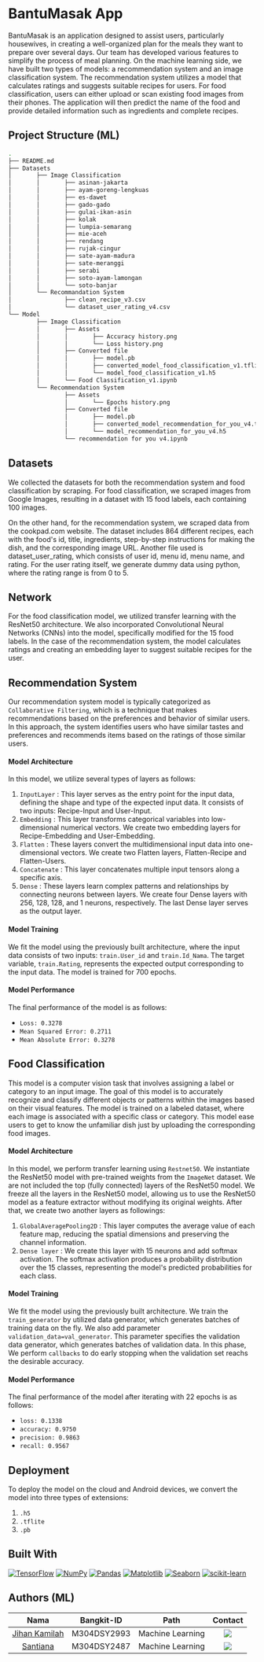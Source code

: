 # BantuMasak App

BantuMasak is an application designed to assist users, particularly housewives, in creating a well-organized plan for the meals they want to prepare over several days. Our team has developed various features to simplify the process of meal planning. 
On the machine learning side, we have built two types of models: a recommendation system and an image classification system. 
The recommendation system utilizes a model that calculates ratings and suggests suitable recipes for users.
For food classification, users can either upload or scan existing food images from their phones. The application will then predict the name of the food and provide detailed information such as ingredients and complete recipes.

## Project Structure (ML)
```bash
.
├── README.md
├── Datasets
│       ├── Image Classification
│       │       ├── asinan-jakarta
│       │       ├── ayam-goreng-lengkuas
│       │       ├── es-dawet
│       │       ├── gado-gado
│       │       ├── gulai-ikan-asin
│       │       ├── kolak
│       │       ├── lumpia-semarang
│       │       ├── mie-aceh
│       │       ├── rendang
│       │       ├── rujak-cingur
│       │       ├── sate-ayam-madura
│       │       ├── sate-meranggi
│       │       ├── serabi
│       │       ├── soto-ayam-lamongan
│       │       └── soto-banjar 
│       └── Recommandation System
│               ├── clean_recipe_v3.csv
│               └── dataset_user_rating_v4.csv
└── Model
        ├── Image Classification
        │       ├── Assets
        │       │       ├── Accuracy history.png
        │       │       └── Loss history.png
        │       ├── Converted file
        │       │       ├── model.pb
        │       │       ├── converted_model_food_classification_v1.tflite
        │       │       └── model_food_classification_v1.h5
        │       └── Food Classification_v1.ipynb
        └── Recommendation System
                ├── Assets
                │       └── Epochs history.png
                ├── Converted file
                │       ├── model.pb
                │       ├── converted_model_recommendation_for_you_v4.tflite
                │       └── model_recommendation_for_you_v4.h5
                └── recommendation for you v4.ipynb
```

## Datasets
We collected the datasets for both the recommendation system and food classification by scraping. For food classification, we scraped images from Google Images, resulting in a dataset with 15 food labels, each containing 100 images. 

On the other hand, for the recommendation system, we scraped data from the cookpad.com website. The dataset includes 864 different recipes, each with the food's id, title, ingredients, step-by-step instructions for making the dish, and the corresponding image URL. Another file used is dataset_user_rating, which consists of user id, menu id, menu name, and rating. For the user rating itself, we generate dummy data using python, where the rating range is from 0 to 5.

## Network
For the food classification model, we utilized transfer learning with the ResNet50 architecture. We also incorporated Convolutional Neural Networks (CNNs) into the model, specifically modified for the 15 food labels.
In the case of the recommendation system, the model calculates ratings and creating an embedding layer to suggest suitable recipes for the user. 

## Recommendation System
Our recommendation system model is typically categorized as `Collaborative Filtering`, which is a technique that makes recommendations based on the preferences and behavior of similar users. In this approach, the system identifies users who have similar tastes and preferences and recommends items based on the ratings of those similar users.

#### Model Architecture
In this model, we utilize several types of layers as follows:
1. `InputLayer` : This layer serves as the entry point for the input data, defining the shape and type of the expected input data. It consists of two inputs: Recipe-Input and User-Input.
2. `Embedding` : This layer transforms categorical variables into low-dimensional numerical vectors. We create two embedding layers for Recipe-Embedding and User-Embedding.
3. `Flatten` : These layers convert the multidimensional input data into one-dimensional vectors. We create two Flatten layers, Flatten-Recipe and Flatten-Users.
4. `Concatenate` : This layer concatenates multiple input tensors along a specific axis.
5. `Dense` : These layers learn complex patterns and relationships by connecting neurons between layers. We create four Dense layers with 256, 128, 128, and 1 neurons, respectively. The last Dense layer serves as the output layer.

#### Model Training
We fit the model using the previously built architecture, where the input data consists of two inputs: `train.User_id` and `train.Id_Nama`. The target variable, `train.Rating`, represents the expected output corresponding to the input data. The model is trained for 700 epochs.

#### Model Performance
The final performance of the model is as follows:
- `Loss: 0.3278`
- `Mean Squared Error: 0.2711`
- `Mean Absolute Error: 0.3278`

## Food Classification
This model is a computer vision task that involves assigning a label or category to an input image. The goal of this model is to accurately recognize and classify different objects or patterns within the images based on their visual features. The model is trained on a labeled dataset, where each image is associated with a specific class or category. This model ease users to get to know the unfamiliar dish just by uploading the corresponding food images.

#### Model Architecture
In this model, we perform transfer learning using `Restnet50`. We instantiate the ResNet50 model with pre-trained weights from the `ImageNet` dataset. We are not included the top (fully connected) layers of the ResNet50 model. We freeze all the layers in the ResNet50 model, allowing us to use the ResNet50 model as a feature extractor without modifying its original weights. After that, we create two another layers as followings:
1. `GlobalAveragePooling2D` : This layer computes the average value of each feature map, reducing the spatial dimensions and preserving the channel information.
2. `Dense layer` : We create this layer with 15 neurons and add softmax activation. The softmax activation produces a probability distribution over the 15 classes, representing the model's predicted probabilities for each class.

#### Model Training
We fit the model using the previously built architecture. We train the `train_generator` by utilized data generator, which generates batches of training data on the fly. We also add parameter `validation_data=val_generator`. This parameter specifies the validation data generator, which generates batches of validation data. In this phase, We perform `callbacks` to do early stopping when the validation set reachs the desirable accuracy.

#### Model Performance
The final performance of the model after iterating with 22 epochs is as follows:
- `loss: 0.1338`
- `accuracy: 0.9750` 
- `precision: 0.9863` 
- `recall: 0.9567` 

## Deployment
To deploy the model on the cloud and Android devices, we convert the model into three types of extensions:
1. `.h5`
2. `.tflite`
3. `.pb`

## Built With
[![TensorFlow](https://img.shields.io/badge/TensorFlow-2.7.0-orange)](https://www.tensorflow.org/)
[![NumPy](https://img.shields.io/badge/NumPy-1.21.4-blue)](https://numpy.org/)
[![Pandas](https://img.shields.io/badge/Pandas-1.3.3-green)](https://pandas.pydata.org/)
[![Matplotlib](https://img.shields.io/badge/Matplotlib-3.4.3-red)](https://matplotlib.org/)
[![Seaborn](https://img.shields.io/badge/Seaborn-0.11.2-yellow)](https://seaborn.pydata.org/)
[![scikit-learn](https://img.shields.io/badge/scikit--learn-1.0.1-lightgrey)](https://scikit-learn.org/)

## Authors (ML)
|          Nama         | Bangkit-ID |       Path       |       Contact       |
|:---------------------:|:----------:|:----------------:|:-------------------:|
|  [Jihan Kamilah](https://github.com/jihanKamilah)  |  M304DSY2993  | Machine Learning | <a href="https://www.linkedin.com/in/jihan-kamilah/"><img src="https://img.shields.io/badge/LinkedIn-0077B5?style=for-the-badge&logo=linkedin&logoColor=white" /></a> |
|  [Santiana](https://github.com/Santiana1922)  |  M304DSY2487  | Machine Learning | <a href="https://www.linkedin.com/in/santiana/"><img src="https://img.shields.io/badge/LinkedIn-0077B5?style=for-the-badge&logo=linkedin&logoColor=white" /></a> |
